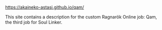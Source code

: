 https://akaineko-astasi.github.io/qam/

This site contains a description for the custom Ragnarök Online job: Qam, the third job for Soul Linker.


